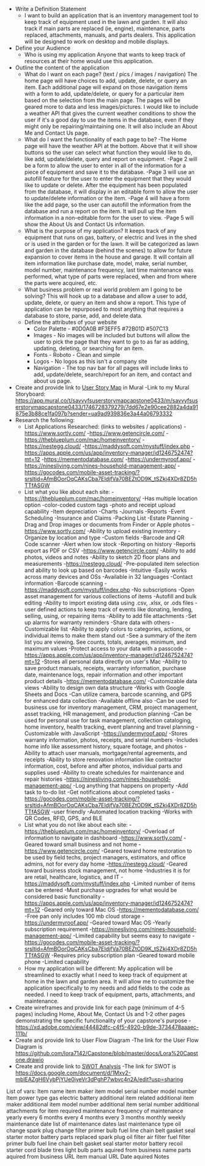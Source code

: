 - Write a Definition Statement
  - I want to build an application that is an inventory management tool to keep track of equipment used in the lawn and garden. It will also track if main parts are replaced (ie, engine), maintenance, parts replaced,  attachments, manuals, and parts dealers. This application will be designed to work on desktop and mobile displays.
- Define your Audience
  - Who is using my application
        Anyone that wants to keep track of resources at their home would use this application.
- Outline the content of the application
  - What do I want on each page?  (text / pics / images / navigation)
        The home page will have choices to add, update, delete, or query an item. Each additional page will expand on those navigation items with a form to add, update/delete, or query for a particular item based on the selection from the main page. The pages will be geared more to data and less images/pictures. I would like to include a weather API that gives the current weather conditions to show the user if it's a good day to use the items in the database, even if they might only be repairing/maintaining one. It will also include an About Me and Contact Us page.
  - What do I want the functionality of each page to be?
      -The Home page will have the weather API at the bottom. Above that it will show buttons so the user can select what function they would like to do, like add, update/delete, query and report on equipment.
      -Page 2 will be a form to allow the user to enter in all of the information for a piece of equipment and save it to the database.
      -Page 3 will use an autofill feature for the user to enter the equipment that they would like to update or delete. After the equipment has been populated from the database, it will display in an editable form to allow the user to update/delete information or the item.
      -Page 4 will have a form like the add page, so the user can autofill the information from the database and run a report on the item. It will pull up the item information in a non-editable form for the user to view.
      -Page 5 will show the About Us and Contact Us information.
  - What is the purpose of my application?
        It keeps track of any equipment that runs on gas, battery, or electric and lives in the shed or is used in the garden or for the lawn. It will be categorized as lawn and garden in the database (behind the scenes) to allow for future expansion to cover items in the house and garage. It will contain all item information like purchase date, model, make, serial number, model number, maintenance frequency, last time maintenance was performed, what type of parts were replaced, when and from where the parts were acquired, etc.
  - What business problem or real world problem am I going to be solving?
        This will hook up to a database and allow a user to add, update, delete, or query an item and show a report. This type of application can be repurposed to most anything that requires a database to store, parse, add, and delete data.
  - Define the attributes of your website
    - Color Palette - #0D0A0B #F3EFF5 #72B01D #507C13
    - Images - No images will be included but buttons will allow the user to pick the page that they want to go to as far as adding, updating, deleting, or searching for an item.
    - Fonts - Roboto - Clean and simple
    - Logos - No logos as this isn't a company site
    - Navigation - The top nav bar for all pages will include links to add, update/delete, search/report for an item, and contact and about us page.
- Create and provide link to [User Story Map](https://app.mural.co/template/c5cae3de-aeb4-487f-86da-35aa333d11f6/9ee833d5-2629-40ea-a239-6308d3a60980) in Mural
  -Link to my Mural Storyboard: https://app.mural.co/t/savvyfsuserstorymapcapstone0433/m/savvyfsuserstorymapcapstone0433/1746728379279/7dd67e2e90cee2882a4da91875e3b88ce1fa097b?sender=ua9ad939836e3a44a06793332
- Research the following:
  - List Applications Researched: (links to websites / applications)
    -https://www.sortly.com/
    -https://www.getencircle.com/
    -https://theblueplum.com/mac/homeinventory/
    -https://nestegg.cloud/
    -https://maddysoft.com/mystuff/index.php
    -https://apps.apple.com/us/app/inventory-manager/id1246752474?mt=12
    -https://mementodatabase.com/
    -https://undermyroof.app/
    -https://ninesliving.com/nines-household-management-app/
    -https://gocodes.com/mobile-asset-tracking/?srsltid=AfmBOorOqCAKsCba7EIdjfVa70BEZtOD9K_tSZkj4XDr8ZD5hTTfASGW
  - List what you like about each site:
    -https://theblueplum.com/mac/homeinventory/
      -Has multiple location option
      -color-coded custom tags
      -photo and receipt upload capability
      -Item depreciation
      -Charts
      -Journals
      -Reports
      -Event Scheduling
      -Insurance and Claims
      -Packing List
      -Estate Planning
      -Drag and Drop images or documents from Finder or Apple photos
    -https://www.sortly.com/
      -Ability to upload existing inventory
      -Organize by location and type
      -Custom fields
      -Barcode and QR Code scanner
      -Alert when low stock
      -Reporting on history
      -Reports export as PDF or CSV
    -https://www.getencircle.com/
      -Ability to add photos, videos and notes
      -Ability to sketch 2D floor plans and measurements
    -https://nestegg.cloud/
      -Pre-populated item selection and ability to look up based on barcodes
      -Intuitive
      -Easily works across many devices and OSs
      -Available in 32 languages
      -Contact information
      -Barcode scanning
    -https://maddysoft.com/mystuff/index.php
      -No subscriptions
      -Open asset management for various collections of items
      -Autofill and bulk editing
      -Ability to import existing data using .csv, .xlsx, or .ods files
      -user defined actions to keep track of events like donating, lending, selling, using, or repairing items
      -Ability to add file attachments
      -Set up alarms for warranty reminders
      -Share data with others
      -Customizable list
      -Ability to apply colors to categories, actions, or individual items to make them stand out
      -See a summary of the item list you are viewing. See counts, totals, averages, minimum, and maximum values
      -Protect access to your data with a passcode
    -https://apps.apple.com/us/app/inventory-manager/id1246752474?mt=12
      -Stores all personal data directly on user's Mac
      -Ability to save product manuals, receipts, warranty information, purchase date, maintenance logs, repair information and other important product details
    -https://mementodatabase.com/
      -Customizable data views
      -Ability to design own data structure
      -Works with Google Sheets and Docs
      -Can utilize camera, barcode scanning, and GPS for enhanced data collection
      -Available offline also
      -Can be used for business use for inventory management, CRM, project management, asset tracking, HR management, and production planning
      -Can be used for personal use for task management, collection cataloging, home inventory, health tracking, event planning and travel planning
      -Customizable with JavaScript
    -https://undermyroof.app/
      -Stores warranty information, photos, receipts, and serial numbers
      -Includes home info like assessment history, square footage, and photos
      -Ability to attach user manuals, mortgage/rental agreements, and receipts
      -Ability to store renovation information like contractor information, cost, before and after photos, individual parts and supplies used
      -Ability to create schedules for maintenance and repair histories
    -https://ninesliving.com/nines-household-management-app/
      -Log anything that happens on property
      -Add task to to-do list
      -Get notifications about completed tasks
    -https://gocodes.com/mobile-asset-tracking/?srsltid=AfmBOorOqCAKsCba7EIdjfVa70BEZtOD9K_tSZkj4XDr8ZD5hTTfASGW
      -user friendly
      -Automated location tracking
      -Works with QR Codes, RFID, GPS, and BLE
  - List what you do not like about each site:
    -https://theblueplum.com/mac/homeinventory/
      -Overload of information to navigate in dashboard
    -https://www.sortly.com/
      -Geared toward small business and not home
    -https://www.getencircle.com/
      -Geared toward home restoration to be used by field techs, project managers, estimators, and office admins, not for every day home
    -https://nestegg.cloud/
      -Geared toward business stock management, not home
        -Industries it is for are retail, healthcare, logistics, and IT
      -https://maddysoft.com/mystuff/index.php
        -Limited number of items can be entered
        -Must purchase upgrades for what would be considered basic functionality
    -https://apps.apple.com/us/app/inventory-manager/id1246752474?mt=12
      -Geared only toward Mac OS
    -https://mementodatabase.com/
      -Free pan only includes 100 mb cloud storage
    -https://undermyroof.app/
      -Geared toward Mac OS
      -Yearly subscription requirement
    -https://ninesliving.com/nines-household-management-app/
      -Limited capability but seems easy to navigate
    -https://gocodes.com/mobile-asset-tracking/?srsltid=AfmBOorOqCAKsCba7EIdjfVa70BEZtOD9K_tSZkj4XDr8ZD5hTTfASGW
      -Requires pricy subscription plan
      -Geared toward mobile phone
      -Limited capability
  - How my application will be different: My application will be streamlined to exactly what I need to keep track of equipment at home in the lawn and garden area. It will allow me to customize the application specifically to my needs and add fields to the code as needed. I need to keep track of equipment, parts, attachments, and maintenance.
- Create wireframes and provide link for each page (minimum of 4-5 pages) including Home, About Me, Contact Us and 1-2 other pages demonstrating the specific functionality of your capstone's purpose
	-https://xd.adobe.com/view/44482dfc-c4f5-4920-b9de-3734478aaaec-111b/
- Create and provide link to User Flow Diagram
  -The link for the User Flow Diagram is https://github.com/lora7142/Capstone/blob/master/docs/Lora%20Capstone.drawio
- Create and provide link to [SWOT Analysis](https://docs.google.com/document/d/1K5ix6TZr2l2LnPKNnVj8PRzfkQoVlEwFBbynrA5aj44/edit?usp=sharing)
	-The link for SWOT is https://docs.google.com/document/d/1Mxv2-mblEAZgH6VybPjYUe0iyeVr3dPghP7wbvc4n2A/edit?usp=sharing

List of vars:
Item name
item maker
item model
serial number
model number
Item power type
	gas
	electric
	battery
additional item related
additional item maker
additional item model number
additional item serial number
additional attachments for item
required maintenance
frequency of maintenance
	yearly
	every 6 months
	every 4 months
	every 3 months
	monthly
	weekly
maintenance date
list of maintenance dates
last maintenance type
	oil change
	spark plug change
	filter
	primer bulb
	fuel line
	chain
	belt
	gasket
	seal
	starter motor
	battery
parts replaced
	spark plug
	oil filter
	air filter
	fuel filter
	primer bulb
	fuel line
	chain
	belt
	gasket
	seal
	starter motor
	battery
	recoil starter cord
	blade
	tires
	light bulb
parts aquired from  business name
parts aquired from business URL
item manual URL
Date aquired
Notes
